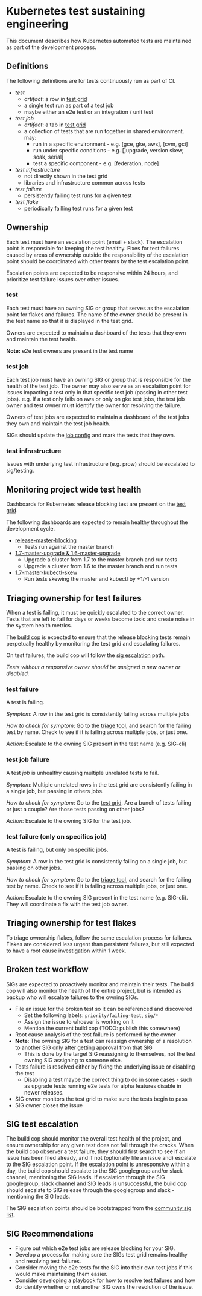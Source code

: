# Kubernetes test sustaining engineering

This document describes how Kubernetes automated tests are maintained as part
of the development process.

## Definitions

The following definitions are for tests continuously run as part of CI.

- *test*
  - *artifact*: a row in [test grid]
  - a single test run as part of a test job
  - maybe either an e2e test or an integration / unit test
- *test job*
  - *artifact*: a tab in [test grid]
  - a collection of tests that are run together in shared environment. may:
    - run in a specific environment - e.g. [gce, gke, aws], [cvm, gci]
    - run under specific conditions - e.g. []upgrade, version skew, soak, serial]
    - test a specific component - e.g. [federation, node]
- *test infrastructure*
  - not directly shown in the test grid
  - libraries and infrastructure common across tests
- *test failure*
  - persistently failing test runs for a given test
- *test flake*
  - periodically failling test runs for a given test
  
## Ownership

Each test must have an escalation point (email + slack).  The escalation point is responsible for
keeping the test healthy.  Fixes for test failures caused by areas of ownership outside the
responsibility of the escalation point should be coordinated with other teams by the
test escalation point.

Escalation points are expected to be responsive within 24 hours, and prioritize test failure
issues over other issues.

### test

Each test must have an owning SIG or group that serves as the escalation point for flakes and failures.
The name of the owner should be present in the test name so that it is displayed in the test grid.

Owners are expected to maintain a dashboard of the tests that they own and
maintain the test health.

**Note:** e2e test owners are present in the test name

### test job

Each test job must have an owning SIG or group that is responsible for the health of the test job.  The
owner may also serve as an escalation point for issues impacting a test only in that specific test job
(passing in other test jobs).  e.g. If a test only fails on aws or only on gke test jobs, the test job
owner and test owner must identify the owner for resolving the failure.

Owners of test jobs are expected to maintain a dashboard of the test jobs they own and
maintain the test job health.

SIGs should update the [job config] and mark the tests that they own.

### test infrastructure

Issues with underlying test infrastructure (e.g. prow) should be escalated to sig/testing.

## Monitoring project wide test health

Dashboards for Kubernetes release blocking test are present on the [test grid].

The following dashboards are expected to remain healthy throughout the development cycle.

- [release-master-blocking](https://k8s-testgrid.appspot.com/release-master-blocking)
  - Tests run against the master branch
- [1.7-master-upgrade & 1.6-master-upgrade](https://k8s-testgrid.appspot.com/master-upgrade)
  - Upgrade a cluster from 1.7 to the master branch and run tests
  - Upgrade a cluster from 1.6 to the master branch and run tests
- [1.7-master-kubectl-skew](https://k8s-testgrid.appspot.com/master-kubectl-skew)
  - Run tests skewing the master and kubectl by +1/-1 version

## Triaging ownership for test failures

When a test is failing, it must be quickly escalated to the correct owner.  Tests that
are left to fail for days or weeks become toxic and create noise in the system health
metrics.

The [build cop] is expected to ensure that the release blocking tests remain
perpetually healthy by monitoring the test grid and escalating failures.

On test failures, the build cop will follow the [sig escalation](#sig-test-escalation) path.

*Tests without a responsive owner should be assigned a new owner or disabled.*

### test failure

A test is failing.

*Symptom*: A row in the test grid is consistently failing across multiple jobs

*How to check for symptom*: Go to the [triage tool], and
search for the failing test by name.  Check to see if it is failing across
multiple jobs, or just one.

*Action*: Escalate to the owning SIG present in the test name (e.g. SIG-cli)

### test job failure

A test *job* is unhealthy causing multiple unrelated tests to fail.

*Symptom*: Multiple unrelated rows in the test grid are consistently failing in a single job,
but passing in others jobs.

*How to check for symptom*: Go to the [test grid].  Are a bunch of tests failing or just a couple?  Are
those tests passing on other jobs?

*Action*: Escalate to the owning SIG for the test job.

### test failure (only on specifics job)

A test is failing, but only on specific jobs.

*Symptom*: A row in the test grid is consistently failing on a single job, but passing on other jobs.

*How to check for symptom*: Go to the [triage tool], and
search for the failing test by name.  Check to see if it is failing across
multiple jobs, or just one.

*Action*: Escalate to the owning SIG present in the test name (e.g. SIG-cli).  They
will coordinate a fix with the test job owner.

## Triaging ownership for test flakes

To triage ownership flakes, follow the same escalation process for failures.  Flakes are considered less
urgent than persistent failures, but still expected to have a root cause investigation within 1 week.

## Broken test workflow

SIGs are expected to proactively monitor and maintain their tests.  The build cop will also
monitor the health of the entire project, but is intended as backup who will escalate
failures to the owning SIGs.

- File an issue for the broken test so it can be referenced and discovered
  - Set the following labels: `priority/failing-test`, `sig/*`
  - Assign the issue to whoever is working on it
  - Mention the current build cop (TODO: publish this somewhere)
- Root cause analysis of the test failure is performed by the owner
- **Note**: The owning SIG for a test can reassign ownership of a resolution to another SIG only after getting
  approval from that SIG
  - This is done by the target SIG reassigning to themselves, not the test owning SIG assigning to someone else.
- Tests failure is resolved either by fixing the underlying issue or disabling the test
  - Disabling a test maybe the correct thing to do in some cases - such as upgrade tests running e2e tests for alpha
    features disable in newer releases.
- SIG owner monitors the test grid to make sure the tests begin to pass
- SIG owner closes the issue

## SIG test escalation

The build cop should monitor the overall test health of the project, and ensure ownership for any given
test does not fall through the cracks.  When the build cop observer a test failure, they should first
search to see if an issue has been filed already, and if not (optionally file an issue and) escalate to the SIG
escalation point.  If the escalation point is unresponsive within a day, the build cop should escalate to the SIG
googlegroup and/or slack channel, mentioning the SIG leads.  If escalation through the SIG googlegroup,
slack channel and SIG leads is unsuccessful, the build cop should escalate to SIG release through the
googlegroup and slack - mentioning the SIG leads.

The SIG escalation points should be bootstrapped from the [community sig list].

## SIG Recommendations

- Figure out which e2e test jobs are release blocking for your SIG.
- Develop a process for making sure the SIGs test grid remains healthy and resolving test failures.
- Consider moving the e2e tests for the SIG into their own test jobs if this would make maintaining them easier.
- Consider developing a playbook for how to resolve test failures and how do identify whether or not another SIG owns the resolution of the issue.

[community sig list]: https://github.com/kubernetes/community/blob/master/sig-list.md
[triage tool]: https://storage.googleapis.com/k8s-gubernator/triage/index.html
[test grid]: https://k8s-testgrid.appspot.com/
[build cop]: https://github.com/kubernetes/community/blob/master/contributors/devel/on-call-build-cop.md
[release-master-blocking]: https://k8s-testgrid.appspot.com/release-master-blocking#Summary
[1.7-master-upgrade]: https://k8s-testgrid.appspot.com/1.7-master-upgrade#Summary
[1.6-master-upgrade]: https://k8s-testgrid.appspot.com/1.6-master-upgrade#Summary
[1.7-master-kubectl-skew]: https://k8s-testgrid.appspot.com/1.6-1.7-kubectl-skew
[job config]: https://github.com/kubernetes/test-infra/blob/master/jobs/config.json
